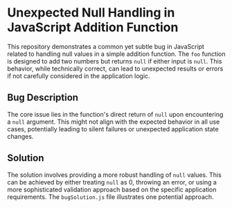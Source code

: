 # Unexpected Null Handling in JavaScript Addition Function

This repository demonstrates a common yet subtle bug in JavaScript related to handling null values in a simple addition function. The `foo` function is designed to add two numbers but returns `null` if either input is `null`.  This behavior, while technically correct, can lead to unexpected results or errors if not carefully considered in the application logic.

## Bug Description

The core issue lies in the function's direct return of `null` upon encountering a `null` argument.  This might not align with the expected behavior in all use cases, potentially leading to silent failures or unexpected application state changes.

## Solution

The solution involves providing a more robust handling of `null` values. This can be achieved by either treating `null` as 0, throwing an error, or using a more sophisticated validation approach based on the specific application requirements. The `bugSolution.js` file illustrates one potential approach.